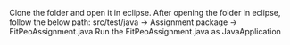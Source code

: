 Clone the folder and open it in eclipse.
After opening the folder in eclipse, follow the below path:
src/test/java -> Assignment package -> FitPeoAssignment.java
Run the FitPeoAssignment.java as JavaApplication
